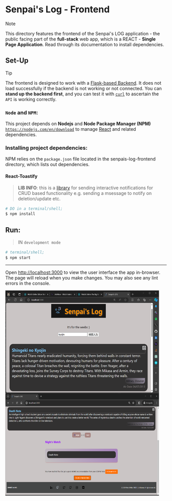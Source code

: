 # Senpai's Log - Frontend
> [!Note]  
> This directory features the frontend of the Senpai's LOG application - the public facing part of the **full-stack** web app, which is a REACT - **Single Page Application**. Read through its documentation to install dependencies.  


## Set-Up
> [!Tip]  
> The frontend is designed to work with a [Flask-based Backend](../backend/flaskr/__init__.py). It does not load successfully if the backend is not working or not connected. You can **stand up the backend first**, and you can test it with [```curl```](https://curl.se/) to ascertain the `API` is  working correctly.

### **`Node` and `NPM`**:  
This project depends on **Nodejs** and **Node Package Manager (NPM)** [`https://nodejs.com/en/download`](https://nodejs.org/en/download/) to manage [React](https://react.dev/) and related dependencies.

### **Installing project dependencies**:  
NPM relies on the `package.json` file located in the senpais-log-frontend directory, which lists out dependencies.

#### **React-Toastify**
> __LIB INFO__: this is a [library](https://fkhadra.github.io/react-toastify/introduction) for sending interactive notifications for CRUD based functionality e.g. sending a msessage to notify on deletion/update etc. 

```bash
# DO in a terminal/shell;
$ npm install
```

## Run:
> IN `development mode`  

```bash
# terminal/shell;
$ npm start
```

---
Open [http://localhost:3000](http://localhost:3000) to view the user interface the app in-browser.  
The page will reload when you make changes. You may also see any lint errors in the console.
<p align="center">
  <img align="center" src="./public/public-facing.png" height="320" width="480" style="padding-right:100px;" />
  <img align="center" src="./public/public-facing2.0.png" height="320" width="480" style="padding-right:100px;" />
</p>
